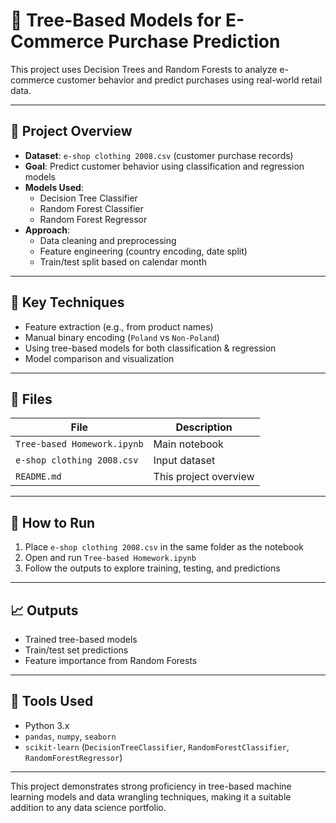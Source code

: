 # 🌲 Tree-Based Models for E-Commerce Purchase Prediction

This project uses Decision Trees and Random Forests to analyze e-commerce customer behavior and predict purchases using real-world retail data.

---

## 📌 Project Overview

- **Dataset**: `e-shop clothing 2008.csv` (customer purchase records)
- **Goal**: Predict customer behavior using classification and regression models
- **Models Used**: 
  - Decision Tree Classifier
  - Random Forest Classifier
  - Random Forest Regressor
- **Approach**:
  - Data cleaning and preprocessing
  - Feature engineering (country encoding, date split)
  - Train/test split based on calendar month

---

## 🧠 Key Techniques

- Feature extraction (e.g., from product names)
- Manual binary encoding (`Poland` vs `Non-Poland`)
- Using tree-based models for both classification & regression
- Model comparison and visualization

---

## 📁 Files

| File                    | Description                          |
|-------------------------|--------------------------------------|
| `Tree-based Homework.ipynb` | Main notebook                       |
| `e-shop clothing 2008.csv` | Input dataset                       |
| `README.md`             | This project overview                |

---

## 🚀 How to Run

1. Place `e-shop clothing 2008.csv` in the same folder as the notebook
2. Open and run `Tree-based Homework.ipynb`
3. Follow the outputs to explore training, testing, and predictions

---

## 📈 Outputs

- Trained tree-based models
- Train/test set predictions
- Feature importance from Random Forests

---

## 🧰 Tools Used

- Python 3.x
- `pandas`, `numpy`, `seaborn`
- `scikit-learn` (`DecisionTreeClassifier`, `RandomForestClassifier`, `RandomForestRegressor`)

---

This project demonstrates strong proficiency in tree-based machine learning models and data wrangling techniques, making it a suitable addition to any data science portfolio.
